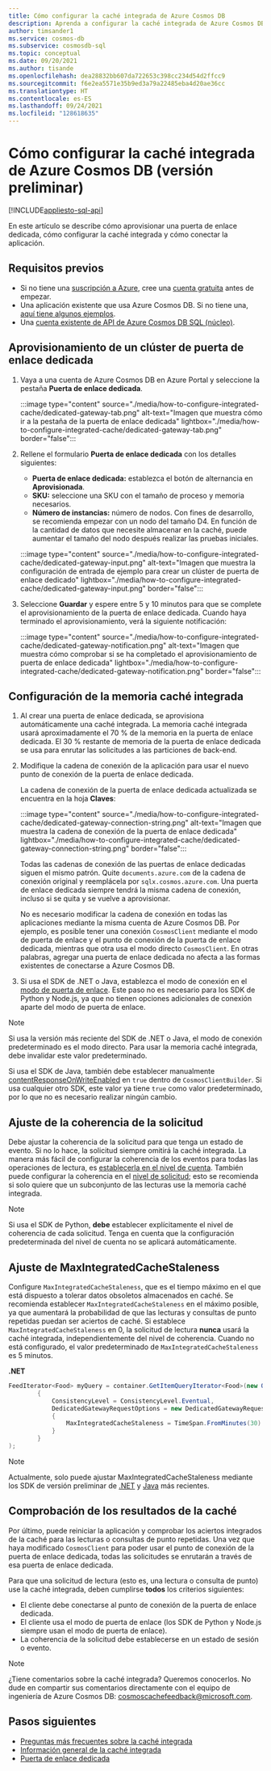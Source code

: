 ```yaml
---
title: Cómo configurar la caché integrada de Azure Cosmos DB
description: Aprenda a configurar la caché integrada de Azure Cosmos DB
author: timsander1
ms.service: cosmos-db
ms.subservice: cosmosdb-sql
ms.topic: conceptual
ms.date: 09/20/2021
ms.author: tisande
ms.openlocfilehash: dea28832bb607da722653c398cc234d54d2ffcc9
ms.sourcegitcommit: f6e2ea5571e35b9ed3a79a22485eba4d20ae36cc
ms.translationtype: HT
ms.contentlocale: es-ES
ms.lasthandoff: 09/24/2021
ms.locfileid: "128618635"
---
```

# <a name="how-to-configure-the-azure-cosmos-db-integrated-cache-preview"></a>Cómo configurar la caché integrada de Azure Cosmos DB (versión preliminar)
[!INCLUDE[appliesto-sql-api](includes/appliesto-sql-api.md)]

En este artículo se describe cómo aprovisionar una puerta de enlace dedicada, cómo configurar la caché integrada y cómo conectar la aplicación. 

## <a name="prerequisites"></a>Requisitos previos

- Si no tiene una [suscripción a Azure](../guides/developer/azure-developer-guide.md#understanding-accounts-subscriptions-and-billing), cree una [cuenta gratuita](https://azure.microsoft.com/free/?ref=microsoft.com&utm_source=microsoft.com&utm_medium=docs&utm_campaign=visualstudio) antes de empezar.
- Una aplicación existente que usa Azure Cosmos DB. Si no tiene una, [aquí tiene algunos ejemplos](https://github.com/AzureCosmosDB/labs).
- Una [cuenta existente de API de Azure Cosmos DB SQL (núcleo)](create-cosmosdb-resources-portal.md).

## <a name="provision-a-dedicated-gateway-cluster"></a>Aprovisionamiento de un clúster de puerta de enlace dedicada

1. Vaya a una cuenta de Azure Cosmos DB en Azure Portal y seleccione la pestaña **Puerta de enlace dedicada**.

   :::image type="content" source="./media/how-to-configure-integrated-cache/dedicated-gateway-tab.png" alt-text="Imagen que muestra cómo ir a la pestaña de la puerta de enlace dedicada" lightbox="./media/how-to-configure-integrated-cache/dedicated-gateway-tab.png" border="false":::

2. Rellene el formulario **Puerta de enlace dedicada** con los detalles siguientes:

   * **Puerta de enlace dedicada:** establezca el botón de alternancia en **Aprovisionada**. 
   * **SKU:** seleccione una SKU con el tamaño de proceso y memoria necesarios. 
   *  **Número de instancias:** número de nodos. Con fines de desarrollo, se recomienda empezar con un nodo del tamaño D4. En función de la cantidad de datos que necesite almacenar en la caché, puede aumentar el tamaño del nodo después realizar las pruebas iniciales.

   :::image type="content" source="./media/how-to-configure-integrated-cache/dedicated-gateway-input.png" alt-text="Imagen que muestra la configuración de entrada de ejemplo para crear un clúster de puerta de enlace dedicado" lightbox="./media/how-to-configure-integrated-cache/dedicated-gateway-input.png" border="false":::

3. Seleccione **Guardar** y espere entre 5 y 10 minutos para que se complete el aprovisionamiento de la puerta de enlace dedicada. Cuando haya terminado el aprovisionamiento, verá la siguiente notificación:

   :::image type="content" source="./media/how-to-configure-integrated-cache/dedicated-gateway-notification.png" alt-text="Imagen que muestra cómo comprobar si se ha completado el aprovisionamiento de puerta de enlace dedicada" lightbox="./media/how-to-configure-integrated-cache/dedicated-gateway-notification.png" border="false":::

## <a name="configuring-the-integrated-cache"></a>Configuración de la memoria caché integrada

1. Al crear una puerta de enlace dedicada, se aprovisiona automáticamente una caché integrada. La memoria caché integrada usará aproximadamente el 70 % de la memoria en la puerta de enlace dedicada. El 30 % restante de memoria de la puerta de enlace dedicada se usa para enrutar las solicitudes a las particiones de back-end.

2.  Modifique la cadena de conexión de la aplicación para usar el nuevo punto de conexión de la puerta de enlace dedicada.

      La cadena de conexión de la puerta de enlace dedicada actualizada se encuentra en la hoja **Claves**:
   
      :::image type="content" source="./media/how-to-configure-integrated-cache/dedicated-gateway-connection-string.png" alt-text="Imagen que muestra la cadena de conexión de la puerta de enlace dedicada" lightbox="./media/how-to-configure-integrated-cache/dedicated-gateway-connection-string.png" border="false":::

      Todas las cadenas de conexión de las puertas de enlace dedicadas siguen el mismo patrón. Quite `documents.azure.com` de la cadena de conexión original y reemplácela por `sqlx.cosmos.azure.com`. Una puerta de enlace dedicada siempre tendrá la misma cadena de conexión, incluso si se quita y se vuelve a aprovisionar.

      No es necesario modificar la cadena de conexión en todas las aplicaciones mediante la misma cuenta de Azure Cosmos DB. Por ejemplo, es posible tener una conexión `CosmosClient` mediante el modo de puerta de enlace y el punto de conexión de la puerta de enlace dedicada, mientras que otra usa el modo directo `CosmosClient`. En otras palabras, agregar una puerta de enlace dedicada no afecta a las formas existentes de conectarse a Azure Cosmos DB.

3. Si usa el SDK de .NET o Java, establezca el modo de conexión en el [modo de puerta de enlace](sql-sdk-connection-modes.md#available-connectivity-modes). Este paso no es necesario para los SDK de Python y Node.js, ya que no tienen opciones adicionales de conexión aparte del modo de puerta de enlace.

> [!NOTE]
> Si usa la versión más reciente del SDK de .NET o Java, el modo de conexión predeterminado es el modo directo. Para usar la memoria caché integrada, debe invalidar este valor predeterminado.

Si usa el SDK de Java, también debe establecer manualmente [contentResponseOnWriteEnabled](/java/api/com.azure.cosmos.cosmosclientbuilder.contentresponseonwriteenabled?view=azure-java-stable&preserve-view=true) en `true` dentro de `CosmosClientBuilder`. Si usa cualquier otro SDK, este valor ya tiene `true` como valor predeterminado, por lo que no es necesario realizar ningún cambio.

## <a name="adjust-request-consistency"></a>Ajuste de la coherencia de la solicitud

Debe ajustar la coherencia de la solicitud para que tenga un estado de evento. Si no lo hace, la solicitud siempre omitirá la caché integrada. La manera más fácil de configurar la coherencia de los eventos para todas las operaciones de lectura, es [establecerla en el nivel de cuenta](consistency-levels.md#configure-the-default-consistency-level). También puede configurar la coherencia en el [nivel de solicitud](how-to-manage-consistency.md#override-the-default-consistency-level); esto se recomienda si solo quiere que un subconjunto de las lecturas use la memoria caché integrada.

> [!NOTE]
> Si usa el SDK de Python, **debe** establecer explícitamente el nivel de coherencia de cada solicitud. Tenga en cuenta que la configuración predeterminada del nivel de cuenta no se aplicará automáticamente.

## <a name="adjust-maxintegratedcachestaleness"></a>Ajuste de MaxIntegratedCacheStaleness

Configure `MaxIntegratedCacheStaleness`, que es el tiempo máximo en el que está dispuesto a tolerar datos obsoletos almacenados en caché. Se recomienda establecer `MaxIntegratedCacheStaleness` en el máximo posible, ya que aumentará la probabilidad de que las lecturas y consultas de punto repetidas puedan ser aciertos de caché. Si establece `MaxIntegratedCacheStaleness` en 0, la solicitud de lectura **nunca** usará la caché integrada, independientemente  del nivel de coherencia. Cuando no está configurado, el valor predeterminado de `MaxIntegratedCacheStaleness` es 5 minutos.

**.NET**

```csharp
FeedIterator<Food> myQuery = container.GetItemQueryIterator<Food>(new QueryDefinition("SELECT * FROM c"), requestOptions: new QueryRequestOptions
        {
            ConsistencyLevel = ConsistencyLevel.Eventual,
            DedicatedGatewayRequestOptions = new DedicatedGatewayRequestOptions 
            { 
                MaxIntegratedCacheStaleness = TimeSpan.FromMinutes(30) 
            }
        }
);
```

> [!NOTE]
> Actualmente, solo puede ajustar MaxIntegratedCacheStaleness mediante los SDK de versión preliminar de [.NET](https://www.nuget.org/packages/Microsoft.Azure.Cosmos/3.17.0-preview) y [Java](https://mvnrepository.com/artifact/com.azure/azure-cosmos/4.16.0-beta.1) más recientes.

## <a name="verify-cache-hits"></a>Comprobación de los resultados de la caché

Por último, puede reiniciar la aplicación y comprobar los aciertos integrados de la caché para las lecturas o consultas de punto repetidas. Una vez que haya modificado `CosmosClient` para poder usar el punto de conexión de la puerta de enlace dedicada, todas las solicitudes se enrutarán a través de esa puerta de enlace dedicada.

Para que una solicitud de lectura (esto es, una lectura o consulta de punto) use la caché integrada, deben cumplirse **todos** los criterios siguientes:

-   El cliente debe conectarse al punto de conexión de la puerta de enlace dedicada.
-  El cliente usa el modo de puerta de enlace (los SDK de Python y Node.js siempre usan el modo de puerta de enlace).
-   La coherencia de la solicitud debe establecerse en un estado de sesión o evento.

> [!NOTE]
> ¿Tiene comentarios sobre la caché integrada? Queremos conocerlos. No dude en compartir sus comentarios directamente con el equipo de ingeniería de Azure Cosmos DB: cosmoscachefeedback@microsoft.com.


## <a name="next-steps"></a>Pasos siguientes

- [Preguntas más frecuentes sobre la caché integrada](integrated-cache-faq.md)
- [Información general de la caché integrada](integrated-cache.md)
- [Puerta de enlace dedicada](dedicated-gateway.md)